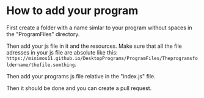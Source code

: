 # How to add your program

First create a folder with a name simlar to your program without spaces in the "ProgramFiles" directory.

Then add your js file in it and the resources.
Make sure that all the file adresses in your js file are absolute like this: `https://minimos11.github.io/DesktopPrograms/ProgramFiles/Theprogramsfoldername/thefile.somthing`.

Then add your programs js file relative in the "index.js" file.

Then it should be done and you can create a pull request.
